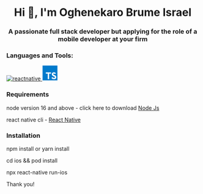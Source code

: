 <h1 align="center">Hi 👋, I'm Oghenekaro Brume Israel</h1>
<h3 align="center">A passionate full stack developer but applying for the role of a mobile developer at your firm</h3>


<h3 align="left">Languages and Tools:</h3>
<p align="left"> <a href="https://reactnative.dev/" target="_blank" rel="noreferrer"> <img src="https://reactnative.dev/img/header_logo.svg" alt="reactnative" width="40" height="40"/> </a> <a href="https://www.typescriptlang.org/" target="_blank" rel="noreferrer"> <img src="https://raw.githubusercontent.com/devicons/devicon/master/icons/typescript/typescript-original.svg" alt="typescript" width="40" height="40"/> </a> </p>


<h3>Requirements</h3>
<p>node version 16 and above - click here to download <a href="https://nodejs.org/en/">Node Js</a></p>
<p>react native cli - <a href="https://reactnative.dev/docs/environment-setup">React Native</a></p>

<h3>Installation</h3>
<p>npm install or yarn install</p>
<p>cd ios && pod install</p>
<p>npx react-native run-ios</p>

<p>Thank you!</p>

